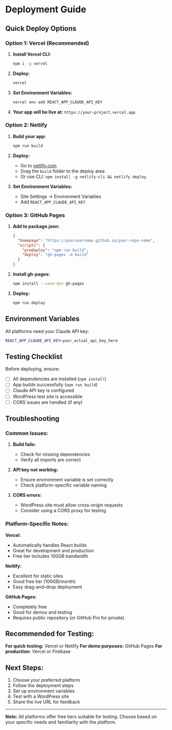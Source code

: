# Deployment Guide

## Quick Deploy Options

### Option 1: Vercel (Recommended)

1. **Install Vercel CLI:**
   ```bash
   npm i -g vercel
   ```

2. **Deploy:**
   ```bash
   vercel
   ```

3. **Set Environment Variables:**
   ```bash
   vercel env add REACT_APP_CLAUDE_API_KEY
   ```

4. **Your app will be live at:** `https://your-project.vercel.app`

### Option 2: Netlify

1. **Build your app:**
   ```bash
   npm run build
   ```

2. **Deploy:**
   - Go to [netlify.com](https://netlify.com)
   - Drag the `build` folder to the deploy area
   - Or use CLI: `npm install -g netlify-cli && netlify deploy`

3. **Set Environment Variables:**
   - Site Settings → Environment Variables
   - Add `REACT_APP_CLAUDE_API_KEY`

### Option 3: GitHub Pages

1. **Add to package.json:**
   ```json
   {
     "homepage": "https://yourusername.github.io/your-repo-name",
     "scripts": {
       "predeploy": "npm run build",
       "deploy": "gh-pages -d build"
     }
   }
   ```

2. **Install gh-pages:**
   ```bash
   npm install --save-dev gh-pages
   ```

3. **Deploy:**
   ```bash
   npm run deploy
   ```

## Environment Variables

All platforms need your Claude API key:

```bash
REACT_APP_CLAUDE_API_KEY=your_actual_api_key_here
```

## Testing Checklist

Before deploying, ensure:

- [ ] All dependencies are installed (`npm install`)
- [ ] App builds successfully (`npm run build`)
- [ ] Claude API key is configured
- [ ] WordPress test site is accessible
- [ ] CORS issues are handled (if any)

## Troubleshooting

### Common Issues:

1. **Build fails:**
   - Check for missing dependencies
   - Verify all imports are correct

2. **API key not working:**
   - Ensure environment variable is set correctly
   - Check platform-specific variable naming

3. **CORS errors:**
   - WordPress site must allow cross-origin requests
   - Consider using a CORS proxy for testing

### Platform-Specific Notes:

**Vercel:**
- Automatically handles React builds
- Great for development and production
- Free tier includes 100GB bandwidth

**Netlify:**
- Excellent for static sites
- Good free tier (100GB/month)
- Easy drag-and-drop deployment

**GitHub Pages:**
- Completely free
- Good for demos and testing
- Requires public repository (or GitHub Pro for private)

## Recommended for Testing:

**For quick testing:** Vercel or Netlify
**For demo purposes:** GitHub Pages
**For production:** Vercel or Firebase

## Next Steps:

1. Choose your preferred platform
2. Follow the deployment steps
3. Set up environment variables
4. Test with a WordPress site
5. Share the live URL for feedback

---

**Note:** All platforms offer free tiers suitable for testing. Choose based on your specific needs and familiarity with the platform.

